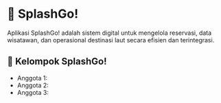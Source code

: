# 🌊 SplashGo!
Aplikasi SplashGo! adalah sistem digital untuk mengelola reservasi, data wisatawan, dan operasional destinasi laut secara efisien dan terintegrasi.

## 👤 Kelompok SplashGo!
- Anggota 1:
- Anggota 2:
- Anggota 3:
